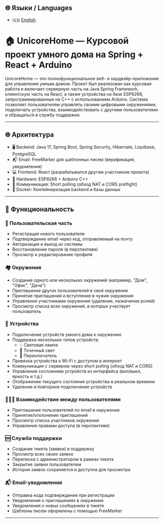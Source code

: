 ## 🌐 Языки / Languages

- 🇬🇧 [English](README.md)

# 🏠 UnicoreHome — Курсовой проект умного дома на Spring + React + Arduino

UnicoreHome — это полнофункциональное веб- и хардвэйр-приложение для управления умным домом. Проект был реализован как курсовая работа и включает серверную часть на Java Spring Framework, клиентскую часть на React, а также устройства на базе ESP8266, запрограммированные на C++ с использованием Arduino. Система позволяет пользователям управлять своими цифровыми окружениями, подключать устройства, взаимодействовать с другими пользователями и обращаться в службу поддержки.

---

## 🌐 Архитектура

- 🖥️ Backend: Java 17, Spring Boot, Spring Security, Hibernate, Liquibase, PostgreSQL
- 📬 Email: FreeMarker для шаблонных писем (верификация, уведомления)
- 💻 Frontend: React (разрабатывался другим участником проекта)
- 📡 Hardware: ESP8266 + Arduino C++
- 🔁 Коммуникация: Short polling (обход NAT и CORS preflight)
- 🐳 Docker: Контейнеризация backend и базы данных

---

## 🔧 Функциональность

### 👤 Пользовательская часть

- Регистрация нового пользователя
- Подтверждение email через код, отправляемый на почту
- Авторизация и выход из системы
- Восстановление пароля (в перспективе)
- Просмотр и редактирование профиля

### 🏘️ Окружения

- Создание одного или нескольких окружений (например, "Дом", "Офис", "Дача")
- Приглашение других пользователей в своё окружение
- Принятие приглашений и вступление в чужие окружения
- Управление участниками окружения (удаление, назначение ролей)
- Просмотр списка всех окружений, в которых участвует пользователь

### 🔌 Устройства

- Подключение устройств умного дома к окружению
- Поддержка нескольких типов устройств:
  - 💡 Световая лампа
  - 🔦 Точечный свет
  - 🔘 Переключатель
- Привязка устройства к Wi-Fi с доступом в интернет
- Коммуникация с сервером через short polling (обход NAT и CORS)
- Управление состоянием устройств из интерфейса (вкл/выкл, яркость и т.д.)
- Отображение текущего состояния устройства в реальном времени
- Удаление и повторное подключение устройств

### 🧑‍🤝‍🧑 Взаимодействие между пользователями

- Приглашение пользователей по email в окружение
- Принятие/отклонение приглашений
- Просмотр списка участников окружения
- Управление правами доступа (в перспективе)

### 🆘 Служба поддержки

- Создание тикета (заявки) в поддержку
- Просмотр всех своих заявок
- Переписка с администратором в рамках тикета
- Закрытие заявки пользователем
- История заявок сохраняется и доступна для просмотра

### 📬 Email-уведомления

- Отправка кода подтверждения при регистрации
- Уведомления о приглашениях в окружение
- Уведомления о новых сообщениях в тикете
- Шаблоны писем оформлены с помощью FreeMarker

---
